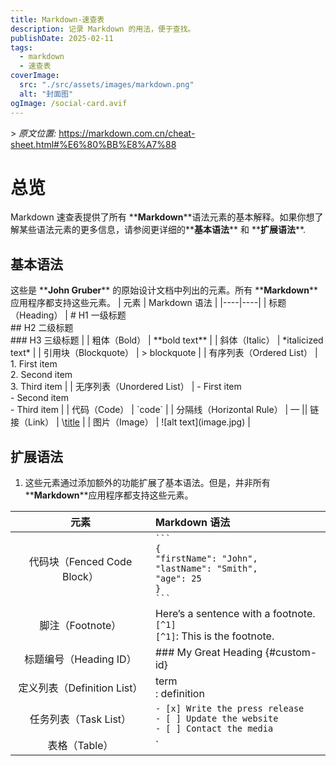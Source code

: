 ```yaml
---
title: Markdown-速查表
description: 记录 Markdown 的用法，便于查找。
publishDate: 2025-02-11
tags:
  - markdown
  - 速查表
coverImage:
  src: "./src/assets/images/markdown.png"
  alt: "封面图"
ogImage: /social-card.avif
---
```

\> *原文位置:* <https://markdown.com.cn/cheat-sheet.html#%E6%80%BB%E8%A7%88>

# 总览

Markdown 速查表提供了所有 \*\***Markdown**\*\*语法元素的基本解释。如果你想了解某些语法元素的更多信息，请参阅更详细的\*\***基本语法**\*\* 和 \*\***扩展语法**\*\*.

## 基本语法

这些是 \*\***John Gruber**\*\* 的原始设计文档中列出的元素。所有 \*\***Markdown**\*\*应用程序都支持这些元素。
| 元素 | Markdown 语法 |
|----|----|
| 标题（Heading） | # H1 一级标题<br> ## H2 二级标题<br> ### H3 三级标题 |
| 粗体（Bold） | \*\*bold text\*\* |
| 斜体（Italic） | \*italicized text\* |
| 引用块（Blockquote） | > blockquote |
| 有序列表（Ordered List） | 1. First item<br> 2. Second item<br> 3. Third item |
| 无序列表（Unordered List） | - First item<br> - Second item<br> - Third item |
| 代码（Code） | \`code\` |
| 分隔线（Horizontal Rule） | — || 链接（Link） | \\[title](<https://www.example.com>) |
| 图片（Image） | !\[alt text](image.jpg) |

## 扩展语法

1. 这些元素通过添加额外的功能扩展了基本语法。但是，并非所有 \*\***Markdown**\*\*应用程序都支持这些元素。

| 元素 | Markdown 语法 |
|:--:|:---|
| 代码块（Fenced Code Block） | ```` ``` ````<br>`{`<br/>`"firstName": "John",`<br/>`"lastName": "Smith",`<br/>`"age": 25`<br/>`}`<br>```` ``` ```` |
| 脚注（Footnote） | Here’s a sentence with a footnote. `[^1]`<br/>`[^1]`: This is the footnote. |
| 标题编号（Heading ID） | ### My Great Heading {#custom-id} |
| 定义列表（Definition List） | term<br />: definition |
| 任务列表（Task List）| `- [x] Write the press release`<br/>`- [ ] Update the website`<br/>`- [ ] Contact the media` |
| 表格（Table） | `| Syntax | Description |`<br/>`| --- | --- |`<br/>`| Header | Title  |`<br/>`| Paragraph | Text |` |
